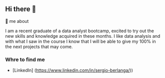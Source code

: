 ## Hi there 👋

<!--
**sergio7719/sergio7719** is a ✨ _special_ ✨ repository because its `README.md` (this file) appears on your GitHub profile.-->

 💬  me about 

 I am a recent graduate of a data analyst bootcamp, excited to try out the new skills and knowledge acquired in these months. I like data analysis and with what I saw in the course I know that I will be able to give my 100% in the next projects that may come.

 ### Whre to find me

 - [LinkedIn] (https://www.linkedin.com/in/sergio-berlanga/))
 
